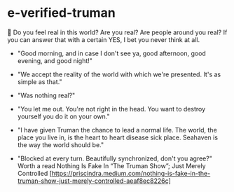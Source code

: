 # e-verified-truman

🧐 Do you feel real in this world?
Are you real? Are people around you real?
If you can answer that with a certain YES,
I bet you never think at all.


- "Good morning, and in case I don't see ya, good afternoon, good evening, and good night!"

- "We accept the reality of the world with which we're presented. It's as simple as that."

- "Was nothing real?"

- "You let me out. You're not right in the head. You want to destroy yourself you do it on your own."

- "I have given Truman the chance to lead a normal life. The world, the place you live in, is the heart to heart disease sick place. Seahaven is the way the world should be."

- "Blocked at every turn. Beautifully synchronized, don't you agree?"
Worth a read
Nothing Is Fake In “The Truman Show”; Just Merely Controlled [https://priscindra.medium.com/nothing-is-fake-in-the-truman-show-just-merely-controlled-aeaf8ec8226c] 
